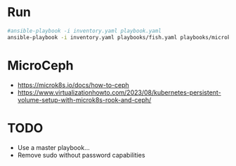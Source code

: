 # Run
```sh
#ansible-playbook -i inventory.yaml playbook.yaml
ansible-playbook -i inventory.yaml playbooks/fish.yaml playbooks/microk8s.yaml playbooks/microceph.yaml 
```


# MicroCeph
* https://microk8s.io/docs/how-to-ceph
* https://www.virtualizationhowto.com/2023/08/kubernetes-persistent-volume-setup-with-microk8s-rook-and-ceph/

# TODO
* Use a master playbook...
* Remove sudo without password capabilities

